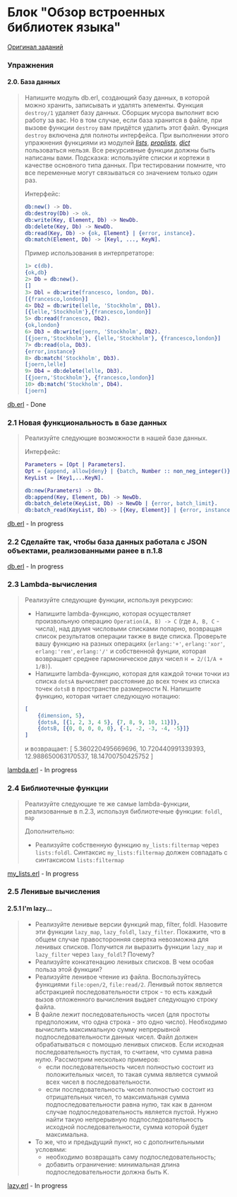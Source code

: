 # Блок "Обзор встроенных библиотек языка"

[Оригинал заданий](https://github.com/bitgorbovsky/erlang-course-tasks/blob/master/tasks/2-advanced.md)

### Упражнения

#### 2.0. База данных

> Напишите модуль db.erl, создающий базу данных, в которой можно хранить,
> записывать и удалять элементы.  Функция `destroy/1` удаляет базу данных. Сборщик
> мусора выполнит всю работу за вас. Но в том случае, если база хранится в файле,
> при вызове функции `destroy` вам придётся удалить этот файл. Функция `destroy`
> включена для полноты интерфейса. При выполнении этого упражнения функциями из
> модулей *[lists](http://erlang.org/doc/man/lists.html)*,
> *[proplists](http://erlang.org/doc/man/proplists.html)*,
> *[dict](http://erlang.org/doc/man/dict.html)* пользоваться нельзя. Все
> рекурсивные функции должны быть написаны вами. Подсказка: используйте списки и
> кортежи в качестве основного типа данных. При тестировании помните, что все
> переменные могут связываться со значением только один раз.
> 
> Интерфейс:
> ```erlang
> db:new() -> Db.
> db:destroy(Db) -> ok.
> db:write(Key, Element, Db) -> NewDb.
> db:delete(Key, Db) -> NewDb.
> db:read(Key, Db) -> {ok, Element} | {error, instance}.
> db:match(Element, Db) -> [Keyl, ..., KeyN].
> ```
> 
> Пример использования в интерпретаторе:
> ```erlang
> 1> c(db).
> {ok,db}
> 2> Db = db:new().
> []
> 3> Dbl = db:write(francesco, london, Db).
> [{francesco,london}]
> 4> Db2 = db:write(lelle, 'Stockholm', Dbl).
> [{lelle,'Stockholm'},{francesco,london}]
> 5> db:read(francesco, Db2).
> {ok,london}
> 6> Db3 = db:write(joern, 'Stockholm', Db2).
> [{joern,'Stockholm'}, {lelle,'Stockholm'}, {francesco,london}]
> 7> db:read(ola, Db3).
> {error,instance}
> 8> db:match('Stockholm', Db3).
> [joern,lelle]
> 9> Db4 = db:delete(lelle, Db3).
> [{joern,'Stockholm'}, {francesco,london}]
> 10> db:match('Stockholm', Db4).
> [joern]
> ```
 
[db.erl](https://github.com/ArtamonovAlex/Reksoft_tasks/blob/master/2-advanced/db.erl) - Done

### 2.1 Новая функциональность в базе данных

> Реализуйте следующие возможности в нашей базе данных.
> 
> Интерфейс:
> ```erlang
> Parameters = [Opt | Parameters].
> Opt = {append, allow|deny} | {batch, Number :: non_neg_integer()}.
> KeyList = [Key1,...KeyN].
> 
> db:new(Parameters) -> Db.
> db:append(Key, Element, Db) -> NewDb.
> db:batch_delete(KeyList, Db) -> NewDb | {error, batch_limit}.
> db:batch_read(KeyList, Db) -> [{Key, Element}] | {error, instance} | {error, batch_limit}.
> ```

[db.erl](https://github.com/ArtamonovAlex/Reksoft_tasks/blob/master/2-advanced/db.erl) - In progress

### 2.2 Сделайте так, чтобы база данных работала с JSON объектами, реализованными ранее в п.1.8

[db.erl](https://github.com/ArtamonovAlex/Reksoft_tasks/blob/master/2-advanced/db.erl) - In progress

### 2.3 Lambda-вычисления

> Реализуйте следующие функции, используя рекурсию:
> * Напишите lambda-функцию, которая осуществляет произвольную операцию
>   ``Operation(A, B) -> C`` (где ``A, B, C`` - числа), над двумя числовыми
>   списками попарно, возвращая список результатов операции также в виде списка.
>   Проверьте вашу функцию на разных операциях (``erlang:'+'``, ``erlang:'xor'``,
>   ``erlang:'rem'``, ``erlang:'/'`` и собственной фунции, которая возвращает
>   среднее гармоническое двух чисел ``H = 2/(1/A + 1/B)``).
> * Напишите lambda-функцию, которая для каждой точки точки из списка ``dotsA``
>   вычисляет расстояние до всех точек из списка точек ``dotsB`` в пространстве
>   размерности N.  Напишите функцию, которая читает следующую нотацию:
> 
> ```erlang
> [
>     {dimension, 5},
>     {dotsA, [{1, 2, 3, 4 5}, {7, 8, 9, 10, 11}]},
>     {dotsB, [{0, 0, 0, 0, 0}, {-1, -2, -3, -4, -5}]}
> ]
> ```
> 
> и возвращает:
> [ 5.360220495669696, 10.720440991339393, 12.988650063170537, 18.14700750425752 ]

[lambda.erl](https://github.com/ArtamonovAlex/Reksoft_tasks/blob/master/2-advanced/lambda.erl) - In progress

### 2.4 Библиотечные функции

> Реализуйте следующие те же самые lambda-функции, реализованные в п.2.3,
> используя библиотечные функции: ``foldl``, ``map``
> 
> Дополнительно:
> * Реализуйте собственную функцию `my_lists:filtermap` через `lists:foldl`.
>   Синтаксис `my_lists:filtermap` должен совпадать с синтаксисом
>   `lists:filtermap`

[my_lists.erl](https://github.com/ArtamonovAlex/Reksoft_tasks/blob/master/2-advanced/my_lists.erl) - In progress

### 2.5 Ленивые вычисления

#### 2.5.1 I'm lazy...

>  - Реализуйте ленивые версии функций map, filter, foldl. Назовите эти функции
>    `lazy_map`, `lazy_foldl`, `lazy_filter`. Покажите, что в общем случае
>    правосторонняя свертка невозможна для ленивых списков. Получится ли выразить
>    функции `lazy_map` и `lazy_filter` через `laxy_foldl`? Почему?
>  - Реализуйте конкатенацию ленивых списков. В чем особая польза этой функции?
>  - Реализуйте ленивое чтение из файла. Воспользуйтесь функциями `file:open/2`,
>    `file:read/2`. Ленивый поток является абстракцией последовательности строк -
>    то есть каждый вызов отложенного вычисления выдает следующую строку файла.
>  - В файле лежит последовательность чисел (для простоты предположим, что одна
>    строка - это одно число). Необходимо вычислить максимальную сумму непрерывной
>    подпоследовательности данных чисел. Файл должен обрабатываться с помощью
>    ленивых списков. Если исходная последовательность пустая, то считаем, что
>    сумма равна нулю. Рассмотрим несколько примеров:
>     - если последовательность чисел полностью состоит из положительных чисел, то
>       такая сумма является суммой всех чисел в последовательности.
>     - если последовательность чисел полностью состоит из отрицательных чисел, то
>       максимальная сумма подпоследовательности равна нулю, так как в данном
>       случае подпоследовательность является пустой.
>   Нужно найти такую непрерывную подпоследовательность исходной
>   последовательности, сумма которой будет максимальна.
>  - То же, что и предыдущий пункт, но с дополнительными условями:
>    - необходимо возвращать саму подпоследовательность;
>    - добавить ограничение: минимальная длина подпоследовательности должна быть
>      K.

[lazy.erl](https://github.com/ArtamonovAlex/Reksoft_tasks/blob/master/2-advanced/lazy.erl) - In progress